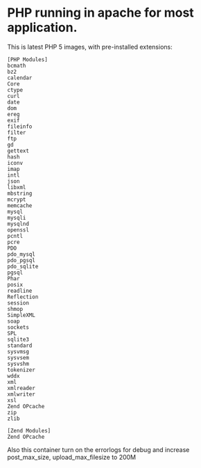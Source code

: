 # PHP running in apache for most application.

This is latest PHP 5 images, with pre-installed extensions:

````
[PHP Modules]
bcmath
bz2
calendar
Core
ctype
curl
date
dom
ereg
exif
fileinfo
filter
ftp
gd
gettext
hash
iconv
imap
intl
json
libxml
mbstring
mcrypt
memcache
mysql
mysqli
mysqlnd
openssl
pcntl
pcre
PDO
pdo_mysql
pdo_pgsql
pdo_sqlite
pgsql
Phar
posix
readline
Reflection
session
shmop
SimpleXML
soap
sockets
SPL
sqlite3
standard
sysvmsg
sysvsem
sysvshm
tokenizer
wddx
xml
xmlreader
xmlwriter
xsl
Zend OPcache
zip
zlib

[Zend Modules]
Zend OPcache
````

Also this container turn on the errorlogs for debug and increase post_max_size, upload_max_filesize to 200M